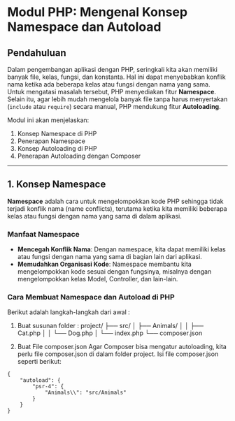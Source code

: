 # Modul PHP: Mengenal Konsep Namespace dan Autoload

## Pendahuluan
Dalam pengembangan aplikasi dengan PHP, seringkali kita akan memiliki banyak file, kelas, fungsi, dan konstanta. Hal ini dapat menyebabkan konflik nama ketika ada beberapa kelas atau fungsi dengan nama yang sama. Untuk mengatasi masalah tersebut, PHP menyediakan fitur **Namespace**. Selain itu, agar lebih mudah mengelola banyak file tanpa harus menyertakan (`include` atau `require`) secara manual, PHP mendukung fitur **Autoloading**.

Modul ini akan menjelaskan:
1. Konsep Namespace di PHP
2. Penerapan Namespace
3. Konsep Autoloading di PHP
4. Penerapan Autoloading dengan Composer

---

## 1. Konsep Namespace
**Namespace** adalah cara untuk mengelompokkan kode PHP sehingga tidak terjadi konflik nama (name conflicts), terutama ketika kita memiliki beberapa kelas atau fungsi dengan nama yang sama di dalam aplikasi.

### Manfaat Namespace
- **Mencegah Konflik Nama**: Dengan namespace, kita dapat memiliki kelas atau fungsi dengan nama yang sama di bagian lain dari aplikasi.
- **Memudahkan Organisasi Kode**: Namespace membantu kita mengelompokkan kode sesuai dengan fungsinya, misalnya dengan mengelompokkan kelas Model, Controller, dan lain-lain.

### Cara Membuat Namespace dan Autoload di PHP
Berikut adalah langkah-langkah dari awal : 

1. Buat susunan folder : 
project/
├── src/
│   ├── Animals/
│   │   ├── Cat.php
│   │   └── Dog.php
│   └── index.php
└── composer.json

2.  Buat File composer.json
Agar Composer bisa mengatur autoloading, kita perlu file composer.json di dalam folder project. Isi file composer.json seperti berikut:
```
{
    "autoload": {
        "psr-4": {
            "Animals\\": "src/Animals"
        }
    }
}
```
